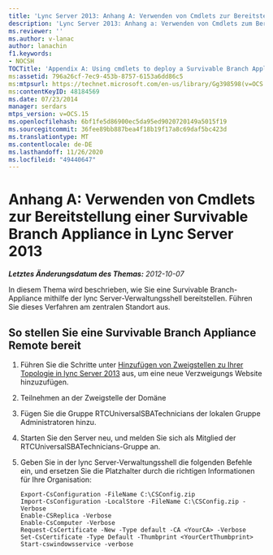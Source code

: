 ```yaml
---
title: 'Lync Server 2013: Anhang A: Verwenden von Cmdlets zur Bereitstellung einer Survivable Branch Appliance'
description: 'Lync Server 2013: Anhang a: Verwenden von Cmdlets zum Bereitstelleneiner Survivable Branch-Appliance.'
ms.reviewer: ''
ms.author: v-lanac
author: lanachin
f1.keywords:
- NOCSH
TOCTitle: 'Appendix A: Using cmdlets to deploy a Survivable Branch Appliance'
ms:assetid: 796a26cf-7ec9-453b-8757-6153a6dd86c5
ms:mtpsurl: https://technet.microsoft.com/en-us/library/Gg398598(v=OCS.15)
ms:contentKeyID: 48184569
ms.date: 07/23/2014
manager: serdars
mtps_version: v=OCS.15
ms.openlocfilehash: 6bf1fe5d86900ec5da95ed9020720149a5015f19
ms.sourcegitcommit: 36fee89bb887bea4f18b19f17a8c69daf5bc423d
ms.translationtype: MT
ms.contentlocale: de-DE
ms.lasthandoff: 11/26/2020
ms.locfileid: "49440647"
---
```

# <a name="appendix-a-using-cmdlets-to-deploy-a-survivable-branch-appliance-in-lync-server-2013"></a>Anhang A: Verwenden von Cmdlets zur Bereitstellung einer Survivable Branch Appliance in Lync Server 2013

<div data-xmlns="http://www.w3.org/1999/xhtml">

<div class="topic" data-xmlns="http://www.w3.org/1999/xhtml" data-msxsl="urn:schemas-microsoft-com:xslt" data-cs="https://msdn.microsoft.com/">

<div data-asp="https://msdn2.microsoft.com/asp">



</div>

<div id="mainSection">

<div id="mainBody">

<span> </span>

_**Letztes Änderungsdatum des Themas:** 2012-10-07_

In diesem Thema wird beschrieben, wie Sie eine Survivable Branch-Appliance mithilfe der lync Server-Verwaltungsshell bereitstellen. Führen Sie dieses Verfahren am zentralen Standort aus.

<div>

## <a name="to-deploy-a-survivable-branch-appliance-remotely"></a>So stellen Sie eine Survivable Branch Appliance Remote bereit

1.  Führen Sie die Schritte unter [Hinzufügen von Zweigstellen zu Ihrer Topologie in lync Server 2013](lync-server-2013-add-branch-sites-to-your-topology.md) aus, um eine neue Verzweigungs Website hinzuzufügen.

2.  Teilnehmen an der Zweigstelle der Domäne

3.  Fügen Sie die Gruppe RTCUniversalSBATechnicians der lokalen Gruppe Administratoren hinzu.

4.  Starten Sie den Server neu, und melden Sie sich als Mitglied der RTCUniversalSBATechnicians-Gruppe an.

5.  Geben Sie in der lync Server-Verwaltungsshell die folgenden Befehle ein, und ersetzen Sie die Platzhalter durch die richtigen Informationen für Ihre Organisation:
    
        Export-CsConfiguration -FileName C:\CSConfig.zip
        Import-CsConfiguration -LocalStore -FileName C:\CSConfig.zip -Verbose
        Enable-CSReplica -Verbose
        Enable-CsComputer -Verbose
        Request-CsCertificate -New -Type default -CA <YourCA> -Verbose
        Set-CsCertificate -Type Default -Thumbprint <YourCertThumbprint>
        Start-cswindowsservice -verbose

</div>

</div>

<span> </span>

</div>

</div>

</div>

